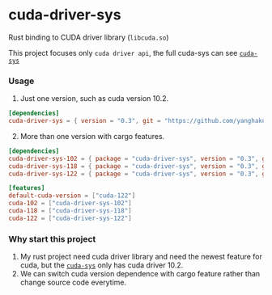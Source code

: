 # cuda-driver-sys

Rust binding to CUDA driver library (```libcuda.so```)

This project focuses only ```cuda driver api```, the full cuda-sys can see [```cuda-sys```]

### Usage

1. Just one version, such as cuda version 10.2.

```toml
[dependencies]
cuda-driver-sys = { version = "0.3", git = "https://github.com/yanghaku/cuda-driver-sys", branch = "cuda-102" }
```

2. More than one version with cargo features.

```toml
[dependencies]
cuda-driver-sys-102 = { package = "cuda-driver-sys", version = "0.3", git = "https://github.com/yanghaku/cuda-driver-sys", branch = "cuda-102", optional = true }
cuda-driver-sys-118 = { package = "cuda-driver-sys", version = "0.3", git = "https://github.com/yanghaku/cuda-driver-sys", branch = "cuda-118", optional = true }
cuda-driver-sys-122 = { package = "cuda-driver-sys", version = "0.3", git = "https://github.com/yanghaku/cuda-driver-sys", branch = "cuda-122", optional = true }

[features]
default-cuda-version = ["cuda-122"]
cuda-102 = ["cuda-driver-sys-102"]
cuda-118 = ["cuda-driver-sys-118"]
cuda-122 = ["cuda-driver-sys-122"]
```

### Why start this project

1. My rust project need cuda driver library and need the newest feature for cuda, but the [```cuda-sys```] only has cuda driver 10.2.
2. We can switch cuda version dependence with cargo feature rather than change source code everytime.

[```cuda-sys```]: https://github.com/rust-cuda/cuda-sys
